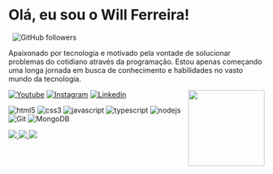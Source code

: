 # Olá, eu sou o Will Ferreira!

<p dir="auto"><a target="_blank" rel="noopener noreferrer nofollow" href="https://camo.githubusercontent.com/375162aaf899688c93a096dc515fb74ecf3463a8aa5431f25cfd4e97c72dcc72/68747470733a2f2f6b6f6d617265762e636f6d2f67687076632f3f757365726e616d653d6a6573736963616d65646569726f737026636f6c6f723d303030303030"><img src="https://camo.githubusercontent.com/375162aaf899688c93a096dc515fb74ecf3463a8aa5431f25cfd4e97c72dcc72/68747470733a2f2f6b6f6d617265762e636f6d2f67687076632f3f757365726e616d653d6a6573736963616d65646569726f737026636f6c6f723d303030303030" alt="" data-canonical-src="https://komarev.com/ghpvc/?username=E-troll&amp;color=000000" style="max-width: 100%;"></a>
<a target="_blank" rel="noopener noreferrer nofollow" href="https://camo.githubusercontent.com/5e3eac505b08545bcbb632575ec9798537798dcdea9e6a4ec51cead7f5bf8744/68747470733a2f2f657374727579662d6769746875622e617a75726577656273697465732e6e65742f6170692f56697369746f724869743f757365723d6a6573736963616d65646569726f737026636f756e74436f6c6f72636f756e74436f6c6f7226636f756e74436f6c6f723d253233323937396666"><img src="https://camo.githubusercontent.com/5e3eac505b08545bcbb632575ec9798537798dcdea9e6a4ec51cead7f5bf8744/68747470733a2f2f657374727579662d6769746875622e617a75726577656273697465732e6e65742f6170692f56697369746f724869743f757365723d6a6573736963616d65646569726f737026636f756e74436f6c6f72636f756e74436f6c6f7226636f756e74436f6c6f723d253233323937396666" alt="" data-canonical-src="https://estruyf-github.azurewebsites.net/api/VisitorHit?user=E-troll&amp;countColorcountColor&amp;countColor=%232979ff" style="max-width: 100%;"></a> <img src="https://camo.githubusercontent.com/f308d43d1a164da254b9afe7e7cdac0b87447579b655d43a6d1208c1071a4447/68747470733a2f2f696d672e736869656c64732e696f2f6769746875622f666f6c6c6f776572732f6a6573736963616d65646569726f73703f6c6162656c3d466f6c6c6f77267374796c653d736f6369616c" alt="GitHub followers" data-canonical-src="https://img.shields.io/github/followers/E-troll?label=Follow&amp;style=social" style="max-width: 100%;"><a target="_blank" rel="noopener noreferrer nofollow" href="https://camo.githubusercontent.com/f308d43d1a164da254b9afe7e7cdac0b87447579b655d43a6d1208c1071a4447/68747470733a2f2f696d672e736869656c64732e696f2f6769746875622f666f6c6c6f776572732f6a6573736963616d65646569726f73703f6c6162656c3d466f6c6c6f77267374796c653d736f6369616c"></a></p>


 <p align="left">
Apaixonado por tecnologia e motivado pela vontade de solucionar problemas do cotidiano através da programação. Estou apenas começando uma longa jornada em busca de conhecimento e habilidades no vasto mundo da tecnologia.
  </p>
<img src="https://i.ibb.co/sFQPDKj/20201231-220127.jpg" width="150px" align="right" >

[![Youtube](https://img.shields.io/badge/YouTube-FF0000?style=for-the-badge&logo=youtube&logoColor=white)](https://www.youtube.com/@williamsferreira-dev)
[![Instagram](https://img.shields.io/badge/Instagram-E4405F?style=for-the-badge&logo=instagram&logoColor=white)](https://www.instagram.com/will_rferreira/)
[![Linkedin](https://img.shields.io/badge/LinkedIn-0077B5?style=for-the-badge&logo=linkedin&logoColor=white)](https://www.linkedin.com/in/williams-ferreira-dev/)

![html5](https://img.shields.io/badge/HTML5-E34F26?style=for-the-badge&logo=html5&logoColor=white)
![css3](https://img.shields.io/badge/CSS3-1572B6?style=for-the-badge&logo=css3&logoColor=white)
![javascript](https://img.shields.io/badge/JavaScript-323330?style=for-the-badge&logo=javascript&logoColor=F7DF1E)
![typescript](https://img.shields.io/badge/TypeScript-007ACC?style=for-the-badge&logo=typescript&logoColor=white)
![nodejs](https://img.shields.io/badge/Node%20js-339933?style=for-the-badge&logo=nodedotjs&logoColor=white)
![Git](https://img.shields.io/badge/GIT-E44C30?style=for-the-badge&logo=git&logoColor=white)
![MongoDB](https://img.shields.io/badge/MongoDB-4EA94B?style=for-the-badge&logo=mongodb&logoColor=white)


<div>
<a href="https://beacons.ai/E-troll">
<img heinht="180cm" src="https://github-readme-stats.vercel.app/api?username=E-troll&theme=blue-green"/>
<img heinht="180cm" src="https://github-readme-stats.vercel.app/api/top-langs/?username=E-troll&theme=blue-green"/>
<img heinht="180cm" src="https://media0.giphy.com/media/v1.Y2lkPTc5MGI3NjExaHB0dGp0eGF6bHV6ZG9tYnFlNHZubnRoMXc0d3lxM2tvcm4ybTl2cSZlcD12MV9pbnRlcm5hbF9naWZfYnlfaWQmY3Q9Zw/bGgsc5mWoryfgKBx1u/giphy.webp"/>













